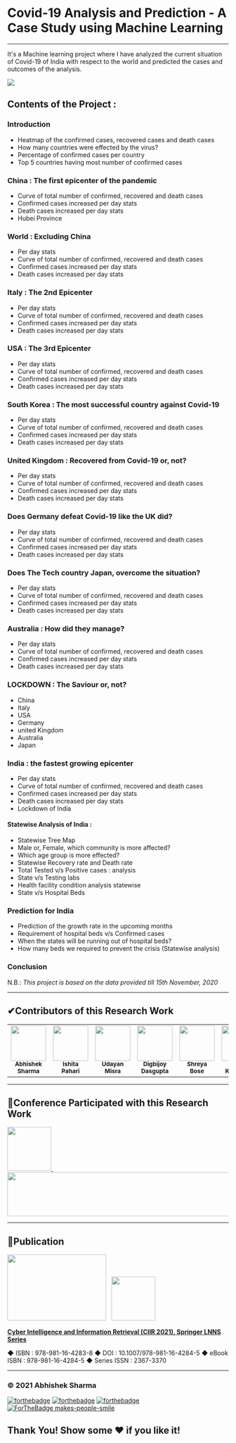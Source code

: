 # Covid-19 Analysis and Prediction - A Case Study using Machine Learning
*************************************************************************************

It's a Machine learning project where I have analyzed the current situation of Covid-19 of India with respect to the world and predicted the cases and outcomes of the analysis.

<a href = "https://github.com/abhisheks008/Covid-19-Analysis-and-Prediction"><img src = "https://www.llanhealthcare.co.uk/wp-content/uploads/coronavirus-4914026_1920.jpg"></a>

## Contents of the Project :

### Introduction

- Heatmap of the confirmed cases, recovered cases and death cases
- How many countries were effected by the virus?
- Percentage of confirmed cases per country
- Top 5 countries having most number of confirmed cases
 
### China : The first epicenter of the pandemic
- Curve of total number of confirmed, recovered and death cases
- Confirmed cases increased per day stats
- Death cases increased per day stats
- Hubei Province

### World : Excluding China
- Per day stats
- Curve of total number of confirmed, recovered and death cases
- Confirmed cases increased per day stats
- Death cases increased per day stats

### Italy : The 2nd Epicenter 
- Per day stats
- Curve of total number of confirmed, recovered and death cases
- Confirmed cases increased per day stats
- Death cases increased per day stats

### USA : The 3rd Epicenter
- Per day stats
- Curve of total number of confirmed, recovered and death cases
- Confirmed cases increased per day stats
- Death cases increased per day stats

### South Korea : The most successful country against Covid-19
- Per day stats
- Curve of total number of confirmed, recovered and death cases
- Confirmed cases increased per day stats
- Death cases increased per day stats

### United Kingdom : Recovered from Covid-19 or, not?
- Per day stats
- Curve of total number of confirmed, recovered and death cases
- Confirmed cases increased per day stats
- Death cases increased per day stats

### Does Germany defeat Covid-19 like the UK did?
- Per day stats
- Curve of total number of confirmed, recovered and death cases
- Confirmed cases increased per day stats
- Death cases increased per day stats

### Does The Tech country Japan, overcome the situation?
- Per day stats
- Curve of total number of confirmed, recovered and death cases
- Confirmed cases increased per day stats
- Death cases increased per day stats

### Australia : How did they manage?
- Per day stats
- Curve of total number of confirmed, recovered and death cases
- Confirmed cases increased per day stats
- Death cases increased per day stats

### LOCKDOWN : The Saviour or, not?
- China
- Italy
- USA
- Germany
- united Kingdom
- Australia
- Japan

### India : the fastest growing epicenter
- Per day stats
- Curve of total number of confirmed, recovered and death cases
- Confirmed cases increased per day stats
- Death cases increased per day stats
- Lockdown of India

#### Statewise Analysis of India :
- Statewise Tree Map
-  Male or, Female, which community is more affected?
- Which age group is more effected?
- Statewise Recovery rate and Death rate
- Total Tested v/s Positive cases : analysis
- State v/s Testing labs
- Health facility condition analysis statewise
- State v/s Hospital Beds

### Prediction for India
- Prediction of the growth rate in the upcoming months
- Requirement of hospital beds v/s Confirmed cases
- When the states will be running out of hospital beds?
- How many beds we required to prevent the crisis (Statewise analysis)

### Conclusion

N.B.: _This project is based on the data provided till 15th November, 2020_


********************************************************

<h2>✔Contributors of this Research Work</h2>

<table>
  <tr>
<td align="center"><a href="https://github.com/abhisheks008"><img src="https://avatars.githubusercontent.com/u/68724349?v=4" width="80px;" alt=""/><br /><sub><b>Abhishek Sharma</b></sub></a></td>
<td align="center"><a href="https://github.com/Ishita-2001"><img src="https://avatars.githubusercontent.com/u/85105978?v=4" width="80px;" alt=""/><br /><sub><b> Ishita Pahari</b></sub></a></td>
<td align="center"><a href="https://github.com/UdayanMisra2000"><img src="https://avatars.githubusercontent.com/u/83898487?v=4" width="80px;" alt=""/><br /><sub><b>Udayan Misra</b></sub></a></td>
<td align="center"><a href="https://github.com/Digbijoy08"><img src="https://avatars.githubusercontent.com/u/83782347?v=4" width="80px;" alt=""/><br /><sub><b>Digbijoy Dasgupta</b></sub></a></td>
<td align="center"><a href="https://github.com/Shreya0011"><img src="https://avatars.githubusercontent.com/u/87656303?v=4" width="80px;" alt=""/><br /><sub><b>Shreya Bose</b></sub></a></td>
<td align="center"><a href="https://github.com/Raktim1246"><img src="https://avatars.githubusercontent.com/u/75154706?v=4" width="80px;" alt=""/><br /><sub><b>Raktim Karmakar</b></sub></a></td>   

  </tr>
</table>

***********************************************************
<h2>📜Conference Participated with this Research Work</h2>
<a href = "https://www.springer.com/gp/book/9789811642838"><img src="https://i.imgur.com/EwHM6Je.png" width="100px;" alt=""/> </a> &nbsp;  <a href = "https://www.springer.com/gp/book/9789811642838"><img src="https://i.imgur.com/UWx6O23.jpg" height = "100px" width = "700px" alt = "" /></a>

**************************************************************

<h2>📝Publication</h2>  

<a href = "https://www.springer.com/gp/book/9789811642838"><img src="https://cdn-images-1.medium.com/max/800/1*H7Pq3wD3b7gHKQQwXZlSRg.jpeg" width="225px" height = "150px" alt=""/></a> &nbsp; <a href="https://www.springer.com/gp/book/9789811642838"><img src="https://media.springernature.com/w153/springer-static/cover/book/9789811642845.jpg" width="100px;" alt=""/></a>

**[Cyber Intelligence and Information Retrieval (CIIR 2021), Springer LNNS Series](https://www.springer.com/gp/book/9789811642838)** 

◆ ISBN : 978-981-16-4283-8 
◆ DOI : 10.1007/978-981-16-4284-5 
◆ eBook ISBN : 978-981-16-4284-5 
◆ Series ISSN : 2367-3370

*******************************************************************

### © 2021 Abhishek Sharma
[![forthebadge](https://forthebadge.com/images/badges/built-with-love.svg)](https://forthebadge.com) [![forthebadge](https://forthebadge.com/images/badges/built-by-developers.svg)](https://forthebadge.com) [![forthebadge](https://forthebadge.com/images/badges/built-with-swag.svg)](https://forthebadge.com)  [![ForTheBadge makes-people-smile](http://ForTheBadge.com/images/badges/makes-people-smile.svg)](http://ForTheBadge.com)

## Thank You! Show some :heart: if you like it!


